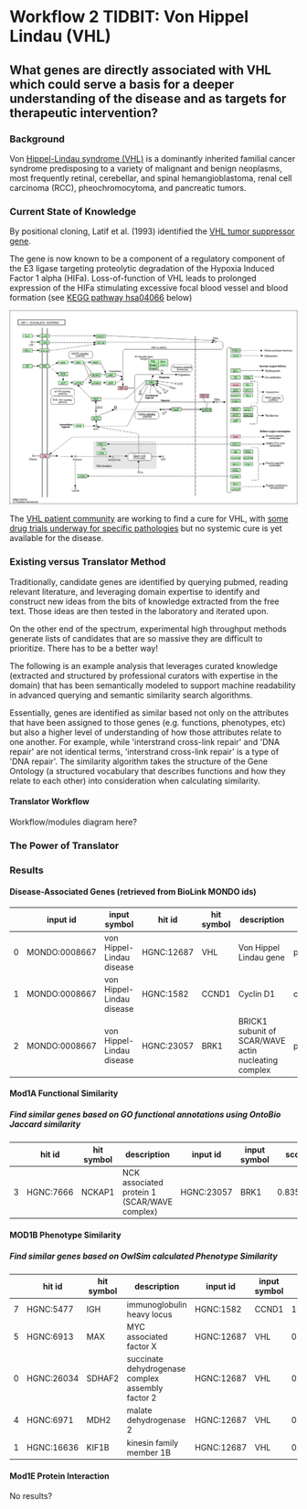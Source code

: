 # Workflow 2 TIDBIT: Von Hippel Lindau (VHL)

## What genes are directly associated with VHL which could serve a basis for a deeper understanding of the disease and as targets for therapeutic intervention?

### Background

Von [Hippel-Lindau syndrome (VHL)](http://omim.org/entry/193300) is a dominantly inherited familial cancer syndrome predisposing to a variety of malignant and benign neoplasms, most frequently retinal, cerebellar, and spinal hemangioblastoma, renal cell carcinoma (RCC), pheochromocytoma, and pancreatic tumors.

### Current State of Knowledge

By positional cloning, Latif et al. (1993) identified the [VHL tumor suppressor gene](http://omim.org/entry/608537).  

The gene is now known to be a component of a regulatory component of the E3 ligase targeting proteolytic degradation of the Hypoxia Induced Factor 1 alpha (HIFa). Loss-of-function of VHL leads to prolonged expression of the HIFa stimulating excessive focal blood vessel and blood formation (see [KEGG pathway hsa04066](https://www.genome.jp/kegg-bin/show_pathway?hsa04066+N00079) below)


![KEGG VHL Pathway](./KEGG_hsa04066_HIF-1_Pathway.png  "KEGG VHL Pathway")

The [VHL patient community](https://www.vhl.org) are working to find a cure for VHL, with [some drug trials underway for specific pathologies](https://www.raredr.com/news/vhl-drug-phase-2-study-initiated) but no systemic cure is yet available for the disease.


### Existing versus Translator Method

Traditionally, candidate genes are identified by querying pubmed, reading relevant literature, and leveraging domain expertise to identify and construct new ideas from the bits of knowledge extracted from the free text. Those ideas are then tested in the laboratory and iterated upon. 

On the other end of the spectrum, experimental high throughput methods generate lists of candidates that are so massive they are difficult to prioritize. There has to be a better way!


The following is an example analysis that leverages curated knowledge (extracted and structured by professional curators with expertise in the domain) that has been semantically modeled to support machine readability in advanced querying and semantic similarity search algorithms.

Essentially, genes are identified as similar based not only on the attributes that have been assigned to those genes (e.g. functions, phenotypes, etc) but also a higher level of understanding of how those attributes relate to one another. For example, while 'interstrand cross-link repair' and 'DNA repair' are not identical terms, 'interstrand cross-link repair' is a type of 'DNA repair'. The similarity algorithm takes the structure of the Gene Ontology (a structured vocabulary that describes functions and how they relate to each other) into consideration when calculating similarity.

#### Translator Workflow

Workflow/modules diagram here?

### The Power of  Translator

### Results

#### Disease-Associated Genes (retrieved from BioLink MONDO ids) 

|   | input id      | input symbol              | hit id     | hit symbol | description            |  relation                | sources                     | modules |
|---|---------------|---------------------------|------------|------------|------------------------|--------------------------|-----------------------------|---------|
| 0 | MONDO:0008667 | von Hippel-Lindau disease | HGNC:12687 | VHL        | Von Hippel Lindau gene | pathogenic_for_condition | ctd, omim, orphane, clinvar | Mod0    |
| 1 | MONDO:0008667 | von Hippel-Lindau disease | HGNC:1582  | CCND1      | Cyclin D1              | contributes to           | omim, ctd                   | Mod0    |
| 2 | MONDO:0008667 | von Hippel-Lindau disease | HGNC:23057 | BRK1       | BRICK1 subunit of SCAR/WAVE actin nucleating complex | pathogenic_for_condition | clinvar                     | Mod0    |

#### Mod1A Functional Similarity

##### Find similar genes based on GO functional annotations using OntoBio Jaccard similarity

|   | hit id    | hit symbol | description              | input id   | input symbol | score    | module |
|---|-----------|------------|--------------------------|------------|--------------|----------|--------|
| 3 | HGNC:7666 | NCKAP1     | NCK associated protein 1  (SCAR/WAVE complex) | HGNC:23057 | BRK1         | 0.835714 | Mod1A  |

#### MOD1B Phenotype Similarity

##### Find similar genes based on OwlSim calculated Phenotype Similarity

|   | hit id     | hit symbol | description | input id   | input symbol | score    | module |
|---|------------|------------|-------------|-----------|--------------|----------|--------|
| 7 | HGNC:5477  | IGH        | immunoglobulin heavy locus | HGNC:1582  | CCND1        | 1.000000 | Mod1B  |
| 5 | HGNC:6913  | MAX        | MYC associated factor X    | HGNC:12687 | VHL          | 0.647482 | Mod1B  |
| 0 | HGNC:26034 | SDHAF2     | succinate dehydrogenase complex assembly factor 2 | HGNC:12687 | VHL          | 0.629371 | Mod1B  |
| 4 | HGNC:6971  | MDH2       | malate dehydrogenase 2 | HGNC:12687 | VHL          | 0.572727 | Mod1B  |
| 1 | HGNC:16636 | KIF1B      | kinesin family member 1B | HGNC:12687 | VHL          | 0.559557 | Mod1B  |

#### Mod1E Protein Interaction

No results?